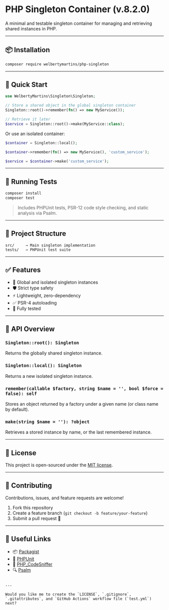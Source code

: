 # PHP Singleton Container (v.8.2.0)
A minimal and testable singleton container for managing and retrieving shared instances in PHP.

---

## 📦 Installation

```bash
composer require welbertymartins/php-singleton
````

---

## 🚀 Quick Start

```php
use WelbertyMartins\Singleton\Singleton;

// Store a shared object in the global singleton container
Singleton::root()->remember(fn() => new MyService());

// Retrieve it later
$service = Singleton::root()->make(MyService::class);
```

Or use an isolated container:

```php
$container = Singleton::local();

$container->remember(fn() => new MyService(), 'custom_service');

$service = $container->make('custom_service');
```

---

## 🧪 Running Tests

```bash
composer install
composer test
```

> Includes PHPUnit tests, PSR-12 code style checking, and static analysis via Psalm.

---

## 📁 Project Structure

```
src/     → Main singleton implementation  
tests/   → PHPUnit test suite  
```

---

## ✅ Features

* 🧩 Global and isolated singleton instances
* 🛡️ Strict type safety
* ⚡ Lightweight, zero-dependency
* ✅ PSR-4 autoloading
* 🧪 Fully tested

---

## 📘 API Overview

### `Singleton::root(): Singleton`

Returns the globally shared singleton instance.

### `Singleton::local(): Singleton`

Returns a new isolated singleton instance.

### `remember(callable $factory, string $name = '', bool $force = false): self`

Stores an object returned by a factory under a given name (or class name by default).

### `make(string $name = ''): ?object`

Retrieves a stored instance by name, or the last remembered instance.

---

## 📄 License

This project is open-sourced under the [MIT license](LICENSE).

---

## 🤝 Contributing

Contributions, issues, and feature requests are welcome!

1. Fork this repository
2. Create a feature branch (`git checkout -b feature/your-feature`)
3. Submit a pull request 🚀

---

## 🔗 Useful Links

* 📦 [Packagist](https://packagist.org/packages/welbertymartins/php-singleton)
* 🧪 [PHPUnit](https://phpunit.de/)
* 🧼 [PHP\_CodeSniffer](https://github.com/squizlabs/PHP_CodeSniffer)
* 🔍 [Psalm](https://psalm.dev/)

```

---

Would you like me to create the `LICENSE`, `.gitignore`, `.gitattributes`, and `GitHub Actions` workflow file (`test.yml`) next?
```

